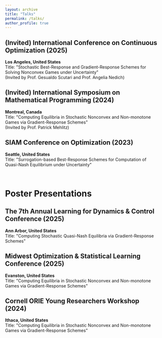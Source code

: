```yaml
---
layout: archive
title: "Talks"
permalink: /talks/
author_profile: true
---
```


## (Invited) International Conference on Continuous Optimization (2025)
**Los Angeles, United States**  
Title: "Stochastic Best-Response and Gradient-Response Schemes for Solving Nonconvex Games under Uncertainty"  
(Invited by Prof. Gesualdo Scutari and Prof. Angelia Nedich)

## (Invited) International Symposium on Mathematical Programming (2024)
**Montreal, Canada**  
Title: "Computing Equilibria in Stochastic Nonconvex and Non-monotone Games via Gradient-Response Schemes"  
(Invited by Prof. Patrick Mehlitz)

## SIAM Conference on Optimization (2023)
**Seattle, United States**  
Title: "Surrogation-based Best-Response Schemes for Computation of Quasi-Nash Equilibrium under Uncertainty"

<br>

Poster Presentations
======

## The 7th Annual Learning for Dynamics & Control Conference (2025)
**Ann Arbor, United States**  
Title: "Computing Stochastic Quasi-Nash Equilibria via Gradient-Response Schemes"

## Midwest Optimization & Statistical Learning Conference (2025)
**Evanston, United States**  
Title: "Computing Equilibria in Stochastic Nonconvex and Non-monotone Games via Gradient-Response Schemes"

## Cornell ORIE Young Researchers Workshop (2024)
**Ithaca, United States**  
Title: "Computing Equilibria in Stochastic Nonconvex and Non-monotone Games via Gradient-Response Schemes"
